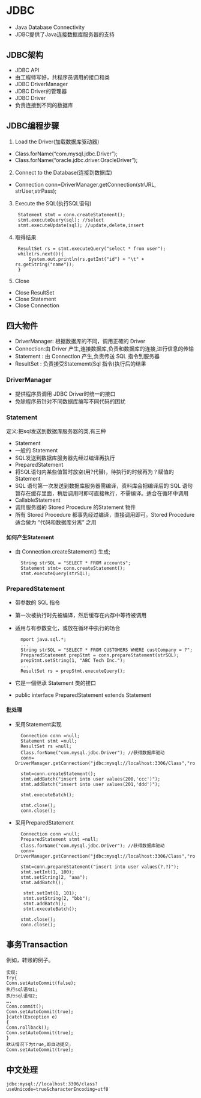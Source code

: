 # JDBC #
* Java Database Connectivity
* JDBC提供了Java连接数据库服务器的支持
## JDBC架构 ##
* JDBC API
 * 由工程师写好，共程序员调用的接口和类
* JDBC DriverManager
 * JDBC Driver的管理器
* JDBC Driver
 * 负责连接到不同的数据库
## JDBC编程步骤 ##
1. Load the Driver(加载数据库驱动器)
 * Class.forName(“com.mysql.jdbc.Driver”);
 * Class.forName(“oracle.jdbc.driver.OracleDriver”);
2. Connect to the Database(连接到数据库)
 * Connection conn=DriverManager.getConnection(strURL, strUser,strPass);
3. Execute the SQL(执行SQL语句)

 		Statement stmt = conn.createStatement();
		stmt.executeQuery(sql);	//select
		stmt.executeUpdate(sql); //update,delete,insert
4. 取得结果

		ResultSet rs = stmt.executeQuery("select * from user");
		while(rs.next()){
			System.out.println(rs.getInt("id") + "\t" + rs.getString("name"));
		}
5. Close
 * Close ResultSet
 * Close Statement
 * Close Connection
## 四大物件 ##
* DriverManager: 根据数据库的不同，调用正確的 Driver
* Connection:由 Driver 产生,连接数据库,负责和数据库的连接,进行信息的传输
* Statement : 由 Connection 产生,负责传送 SQL 指令到服务器
* ResultSet : 负责接受Statememt(Sql 指令)执行后的结果
### DriverManager ###
* 提供程序员调用 JDBC Driver时统一的接口
* 免除程序员针对不同数据库编写不同代码的困扰
### Statement ###
定义:把sql发送到数据库服务器的类,有三种

* Statement
 * 一般的 Statement 
 * SQL发送到数据库服务器先经过编译再执行
* PreparedStatement
 * 将SQL语句内某些值暂时放空(用?代替)，待执行的时候再为？赋值的Statement
 * SQL 语句第一次发送到数据库服务器需编译，资料库会把编译后的 SQL 语句暂存在缓存里面，稍后调用时即可直接執行，不需编译。适合在循环中调用
* CallableStatement
 * 调用服务器的 Stored Procedure 的Statement 物件
 * 所有 Stored Procedure 都事先经过编译，直接调用即可。Stored Procedure 适合做为 “代码和数据库分离” 之用
#### 如何产生Statement ####
* 由 Connection.createStatement() 生成;

		String strSQL = "SELECT * FROM accounts";
		Statement stmt= conn.createStatement();
		stmt.executeQuery(strSQL);
### PreparedStatement ###
* 带参数的 SQL 指令
* 第一次被执行时先被编译，然后缓存在内存中等待被调用
* 适用与有参数变化，或放在循环中执行的场合
	
		mport java.sql.*;
		...
		String strSQL = "SELECT * FROM CUSTOMERS WHERE custCompany = ?";
		PreparedStatement prepStmt = conn.prepareStatement(strSQL);
		prepStmt.setString(1, "ABC Tech Inc.");
		...
		ResultSet rs = prepStmt.executeQuery();
* 它是一個继承 Statement 类的接口
 * public interface PreparedStatement extends Statement
#### 批处理 ####
* 采用Statement实现

		Connection conn =null;
		Statement stmt =null;
		ResultSet rs =null;
		Class.forName("com.mysql.jdbc.Driver"); //获得数据库驱动
		conn= DriverManager.getConnection("jdbc:mysql://localhost:3306/Class","root",“mysql");
		
		stmt=conn.createStatement();
		stmt.addBatch("insert into user values(200,'ccc')");
		stmt.addBatch("insert into user values(201,'ddd')");
		    
		stmt.executeBatch();
		    
		stmt.close();
		conn.close();
* 采用PreparedStatement

		Connection conn =null;
		PreparedStatement stmt =null;
		Class.forName("com.mysql.jdbc.Driver"); //获得数据库驱动
		conn= DriverManager.getConnection("jdbc:mysql://localhost:3306/Class","root",“mysql");
		
		stmt=conn.prepareStatement("insert into user values(?,?)");
		stmt.setInt(1, 100);
		stmt.setString(2, "aaa");
		stmt.addBatch();
		    
		 stmt.setInt(1, 101);
		 stmt.setString(2, "bbb");
		 stmt.addBatch();    
		 stmt.executeBatch();
		    
		stmt.close();
		conn.close();
## 事务Transaction ##
例如，转账的例子。

	实现:
	Try{
	Conn.setAutoCommit(false);
	执行sql语句1;
	执行sql语句2;
	….
	Conn.commit();
	Conn.setAutoCommit(true);
	}catch(Exception e)
	{
	Conn.rollback();
	Conn.setAutoCommit(true);
	}
	默认情况下为true,即自动提交;
	Conn.setAutoCommit(true);
## 中文处理 ##
	jdbc:mysql://localhost:3306/class?useUnicode=true&characterEncoding=utf8



 
 

